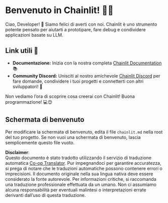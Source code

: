 <!--
CO_OP_TRANSLATOR_METADATA:
{
  "original_hash": "c49526c7abc56b0b5f1e835c1739f18e",
  "translation_date": "2025-07-12T13:53:53+00:00",
  "source_file": "11-mcp/code_samples/github-mcp/chainlit.md",
  "language_code": "it"
}
-->
# Benvenuto in Chainlit! 🚀🤖

Ciao, Developer! 👋 Siamo felici di averti con noi. Chainlit è uno strumento potente pensato per aiutarti a prototipare, fare debug e condividere applicazioni basate su LLM.

## Link utili 🔗

- **Documentazione:** Inizia con la nostra completa [Chainlit Documentation](https://docs.chainlit.io) 📚  
- **Community Discord:** Unisciti al nostro amichevole [Chainlit Discord](https://discord.gg/k73SQ3FyUh) per fare domande, condividere i tuoi progetti e connetterti con altri sviluppatori! 💬

Non vediamo l’ora di scoprire cosa creerai con Chainlit! Buona programmazione! 💻😊

## Schermata di benvenuto

Per modificare la schermata di benvenuto, edita il file `chainlit.md` nella root del tuo progetto. Se non vuoi una schermata di benvenuto, lascia semplicemente questo file vuoto.

**Disclaimer**:  
Questo documento è stato tradotto utilizzando il servizio di traduzione automatica [Co-op Translator](https://github.com/Azure/co-op-translator). Pur impegnandoci per garantire accuratezza, si prega di notare che le traduzioni automatiche possono contenere errori o imprecisioni. Il documento originale nella sua lingua nativa deve essere considerato la fonte autorevole. Per informazioni critiche, si raccomanda una traduzione professionale effettuata da un umano. Non ci assumiamo alcuna responsabilità per eventuali malintesi o interpretazioni errate derivanti dall’uso di questa traduzione.